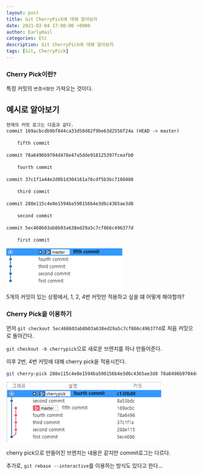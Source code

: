 ```yaml
---
layout: post
title: Git CherryPick에 대해 알아보자
date: 2021-02-04 17:00:00 +0900
author: EarlyHail
categories: Etc
description: Git CherryPick에 대해 알아보자
tags: [Git, CherryPick]
---
```


### Cherry Pick이란?

특정 커밋의 `변경사항만` 가져오는 것이다.

## 예시로 알아보기

```
현재의 커밋 로그는 다음과 같다.
commit 169acbcdb9bf844ca33d58d82f9be63d2556f24a (HEAD -> master)

    fifth commit

commit 78a6496b9704d478e47a5dde918125397fceafb0

    fourth commit

commit 37c1f1a44e2d0b1d304161a76cdf5b3bc7160488

    third commit

commit 288e115c4e0e1594ba590156b4e3d6c4365ae3d8

    second commit

commit 5ec468603ab8b03a638ed29a5c7cf866c496377d

    first commit
```

![cherrypick-example-commits](/assets/posts/Etc/Git-Cherry-Pick/img1.png)

5개의 커밋이 있는 상황에서, 1, 2, 4번 커밋만 적용하고 싶을 떄 어떻게 해야할까?

### Cherry Pick을 이용하기

먼저 `git checkout 5ec468603ab8b03a638ed29a5c7cf866c496377d`로 처음 커밋으로 돌아간다.

`git checkout -b cherrypick`으로 새로운 브렌치를 하나 만들어준다.

이후 2번, 4번 커밋에 대해 cherry pick을 적용시킨다.

```bash
git cherry-pick 288e115c4e0e1594ba590156b4e3d6c4365ae3d8 78a6496b9704d478e47a5dde918125397fceafb0
```

![cherrypick-example](/assets/posts/Etc/Git-Cherry-Pick/img2.png)

cherry pick으로 만들어진 브렌치는 내용은 같지만 commit로그는 다르다.

추가로, `git rebase --interactive`를 이용하는 방식도 있다고 한다...
